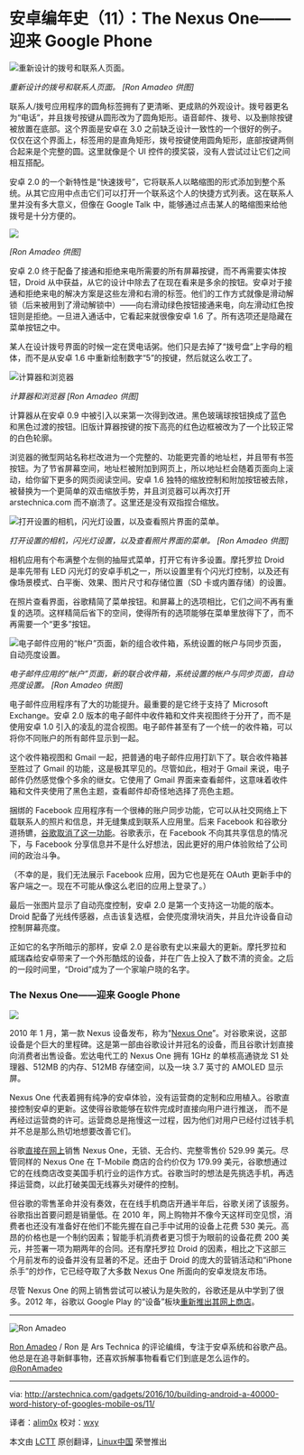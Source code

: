 安卓编年史（11）：The Nexus One——迎来 Google Phone
================================================================================
![重新设计的拨号和联系人页面。](http://cdn.arstechnica.net/wp-content/uploads/2014/01/dialercontacts.png)

*重新设计的拨号和联系人页面。
[Ron Amadeo 供图]*

联系人/拨号应用程序的圆角标签拥有了更清晰、更成熟的外观设计。拨号器更名为“电话”，并且拨号按键从圆形改为了圆角矩形。语音邮件、拨号、以及删除按键被放置在底部。这个界面是安卓在 3.0 之前缺乏设计一致性的一个很好的例子。仅仅在这个界面上，标签用的是直角矩形，拨号按键使用圆角矩形，底部按键两侧合起来是个完整的圆。这里就像是个 UI 控件的摸奖袋，没有人尝试过让它们之间相互搭配。

安卓 2.0 的一个新特性是“快速拨号”，它将联系人以略缩图的形式添加到整个系统。从其它应用中点击它们可以打开一个联系这个人的快捷方式列表。这在联系人里并没有多大意义，但像在 Google Talk 中，能够通过点击某人的略缩图来给他拨号是十分方便的。

![](http://cdn.arstechnica.net/wp-content/uploads/2014/01/calls.png)

*[Ron Amadeo 供图]*

安卓 2.0 终于配备了接通和拒绝来电所需要的所有屏幕按键，而不再需要实体按钮，Droid 从中获益，从它的设计中除去了在现在看来是多余的按钮。安卓对于接通和拒绝来电的解决方案是这些左滑和右滑的标签。他们的工作方式就像是滑动解锁（后来被用到了滑动解锁中）——向右滑动绿色按钮接通来电，向左滑动红色按钮则是拒绝。一旦进入通话中，它看起来就很像安卓 1.6 了。所有选项还是隐藏在菜单按钮之中。

某人在设计拨号界面的时候一定在煲电话粥。他们只是去掉了“拨号盘”上字母的粗体，而不是从安卓 1.6 中重新绘制数字“5”的按键，然后就这么收工了。

![计算器和浏览器](http://cdn.arstechnica.net/wp-content/uploads/2014/01/calcubrowser.png)

*计算器和浏览器
[Ron Amadeo 供图]*

计算器从在安卓 0.9 中被引入以来第一次得到改进。黑色玻璃球按钮换成了蓝色和黑色过渡的按钮。旧版计算器按键的按下高亮的红色边框被改为了一个比较正常的白色轮廓。

浏览器的微型网站名称栏改进为一个完整的、功能更完善的地址栏，并且带有书签按钮。为了节省屏幕空间，地址栏被附加到网页上，所以地址栏会随着页面向上滚动，给你留下更多的网页阅读空间。安卓 1.6 独特的缩放控制和附加按钮被去除，被替换为一个更简单的双击缩放手势，并且浏览器可以再次打开 arstechnica.com 而不崩溃了。这里还是没有双指捏合缩放。

![打开设置的相机，闪光灯设置，以及查看照片界面的菜单。](http://cdn.arstechnica.net/wp-content/uploads/2014/03/cam2-these-are-settigns.jpg)

*打开设置的相机，闪光灯设置，以及查看照片界面的菜单。
[Ron Amadeo 供图]*

相机应用有个布满整个左侧的抽屉式菜单，打开它有许多设置。摩托罗拉 Droid 是率先带有 LED 闪光灯的安卓手机之一，所以设置里有个闪光灯控制，以及还有像场景模式、白平衡、效果、图片尺寸和存储位置（SD 卡或内置存储）的设置。

在照片查看界面，谷歌精简了菜单按钮。和屏幕上的选项相比，它们之间不再有重复的选项。这样精简后省下的空间，使得所有的选项能够在菜单里放得下了，而不再需要一个“更多”按钮。

![电子邮件应用的“帐户”页面，新的组合收件箱，系统设置的帐户与同步页面，自动亮度设置。 ](http://cdn.arstechnica.net/wp-content/uploads/2014/02/emailacc2ountsetc.png)

*电子邮件应用的“帐户”页面，新的联合收件箱，系统设置的帐户与同步页面，自动亮度设置。
[Ron Amadeo 供图]*

电子邮件应用程序有了大的功能提升。最重要的是它终于支持了 Microsoft Exchange。安卓 2.0 版本的电子邮件中收件箱和文件夹视图终于分开了，而不是使用安卓 1.0 引入的凌乱的混合视图。电子邮件甚至有了一个统一的收件箱，可以将你不同账户的所有邮件显示到一起。

这个收件箱视图和 Gmail 一起，把普通的电子邮件应用打趴下了。联合收件箱甚至胜过了 Gmail 的功能，这是极其罕见的。尽管如此，相对于 Gmail 来说，电子邮件仍然感觉像个多余的继女。它使用了 Gmail 界面来查看邮件，这意味着收件箱和文件夹使用了黑色主题，查看邮件却奇怪地选择了亮色主题。

捆绑的 Facebook 应用程序有一个很棒的账户同步功能，它可以从社交网络上下载联系人的照片和信息，并无缝集成到联系人应用里。后来 Facebook 和谷歌分道扬镳，[谷歌取消了这一功能][1]。谷歌表示，在 Facebook 不向其共享信息的情况下，与 Facebook 分享信息并不是什么好想法，因此更好的用户体验败给了公司间的政治斗争。

（不幸的是，我们无法展示 Facebook 应用，因为它也是死在 OAuth 更新手中的客户端之一。现在不可能从像这么老旧的应用上登录了。）

最后一张图片显示了自动亮度控制，安卓 2.0 是第一个支持这一功能的版本。Droid 配备了光线传感器，点击该复选框，会使亮度滑块消失，并且允许设备自动控制屏幕亮度。

正如它的名字所暗示的那样，安卓 2.0 是谷歌有史以来最大的更新。摩托罗拉和威瑞森给安卓带来了一个外形酷炫的设备，并在广告上投入了数不清的资金。之后的一段时间里，“Droid”成为了一个家喻户晓的名字。

### The Nexus One——迎来 Google Phone ###

![](http://cdn.arstechnica.net/wp-content/uploads/2014/03/nexus_4_lineup.jpg)

2010 年 1 月，第一款 Nexus 设备发布，称为“[Nexus One][2]”。对谷歌来说，这部设备是个巨大的里程碑。这是第一部由谷歌设计并冠名的设备，而且谷歌计划直接向消费者出售设备。宏达电代工的 Nexus One 拥有 1GHz 的单核高通骁龙 S1 处理器、512MB 的内存、512MB 存储空间，以及一块 3.7 英寸的 AMOLED 显示屏。

Nexus One 代表着拥有纯净的安卓体验，没有运营商的定制和应用植入。谷歌直接控制安卓的更新。这使得谷歌能够在软件完成时直接向用户进行推送， 而不是再经过运营商的许可。运营商总是拖慢这一过程，因为他们对用户已经付过钱手机并不总是那么热切地想要改善它们。

谷歌[直接在网上][3]销售 Nexus One，无锁、无合约、完整零售价 529.99 美元。尽管同样的 Nexus One 在 T-Mobile 商店的合约价仅为 179.99 美元，谷歌想通过它的在线商店改变美国手机行业的运作方式。谷歌当时的想法是先挑选手机，再选择运营商，以此打破美国无线寡头对硬件的控制。

但谷歌的零售革命并没有奏效，在在线手机商店开通半年后，谷歌关闭了该服务。谷歌指出首要问题是销量低。在 2010 年，网上购物并不像今天这样司空见惯，消费者也还没有准备好在他们不能先握在自己手中试用的设备上花费 530 美元。高昂的价格也是一个制约因素；智能手机消费者更习惯于为眼前的设备花费 200 美元，并签署一项为期两年的合同。还有摩托罗拉 Droid 的因素，相比之下这部三个月前发布的设备并没有显著的不足。还由于 Droid 的庞大的营销活动和“iPhone 杀手”的炒作，它已经夺取了大多数 Nexus One 所面向的安卓发烧友市场。

尽管 Nexus One 的网上销售尝试可以被认为是失败的，谷歌还是从中学到了很多。2012 年，谷歌以 Google Play 的“设备”板块[重新推出其网上商店][4]。

----------

![Ron Amadeo](http://cdn.arstechnica.net/wp-content//uploads/authors/ron-amadeo-sq.jpg)

[Ron Amadeo][a] / Ron 是 Ars Technica 的评论编缉，专注于安卓系统和谷歌产品。他总是在追寻新鲜事物，还喜欢拆解事物看看它们到底是怎么运作的。[@RonAmadeo][t]

--------------------------------------------------------------------------------

via: http://arstechnica.com/gadgets/2016/10/building-android-a-40000-word-history-of-googles-mobile-os/11/

译者：[alim0x](https://github.com/alim0x) 校对：[wxy](https://github.com/wxy)

本文由 [LCTT](https://github.com/LCTT/TranslateProject) 原创翻译，[Linux中国](http://linux.cn/) 荣誉推出

[1]:http://techcrunch.com/2011/02/22/google-android-facebook-contacts/
[2]:http://arstechnica.com/gadgets/2010/01/nexus-one-review/
[3]:http://arstechnica.com/gadgets/2010/01/googles-big-news-today-was-not-a-phone-but-a-url/
[4]:http://arstechnica.com/gadgets/2012/04/unlocked-samsung-galaxy-nexus-can-now-be-purchased-from-google/
[a]:http://arstechnica.com/author/ronamadeo
[t]:https://twitter.com/RonAmadeo
